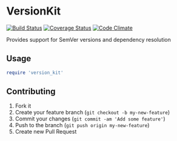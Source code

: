 # VersionKit

[![Build Status](https://travis-ci.org/CocoaPods/VersionKit.svg?branch=master)](https://travis-ci.org/CocoaPods/VersionKit)
[![Coverage Status](https://img.shields.io/coveralls/CocoaPods/VersionKit.svg)](https://coveralls.io/r/CocoaPods/VersionKit)
[![Code Climate](https://img.shields.io/codeclimate/github/CocoaPods/VersionKit.svg)](https://codeclimate.com/github/CocoaPods/VersionKit)

Provides support for SemVer versions and dependency resolution

## Usage

```ruby
require 'version_kit'
```

## Contributing

1. Fork it
2. Create your feature branch (`git checkout -b my-new-feature`)
3. Commit your changes (`git commit -am 'Add some feature'`)
4. Push to the branch (`git push origin my-new-feature`)
5. Create new Pull Request
